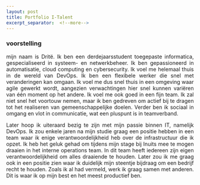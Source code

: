 ```yaml
---
layout: post
title: Portfolio I-Talent
excerpt_separator:  <!--more-->
---
```


### voorstelling

<p style="text-align: justify">
mijn naam is Dritë. Ik ben een derdejaarsstudent toegepaste informatica, gespecialiseerd in systeem- en netwerkbeheer.  Ik ben gepassioneerd in automatisatie, cloud computing en cybersecurity. Ik voel me helemaal thuis in de wereld van DevOps.
Ik ben een flexibele werker die snel met veranderingen kan omgaan. Ik voel me dus snel thuis in een omgeving waar agile gewerkt wordt, aangezien verwachtingen hier snel kunnen variëren van één moment op het andere. Ik voel me ook goed  in een fijn team. Ik zal niet snel het voortouw nemen, maar ik ben gedreven om actief bij te dragen tot het realiseren van gemeenschappelijke doelen. Verder ben ik sociaal in omgang en vlot in communicatie, wat een pluspunt is in teamverband.
</p>

<p style="text-align: justify">
Later hoop ik uiteraard bezig te zijn met mijn passie binnen IT, namelijk DevOps.  Ik zou enkele jaren na mijn studie graag een positie hebben in een team waar ik enige verantwoordelijkheid heb over de infrastructuur die ik opzet. Ik heb het geluk gehad om tijdens mijn stage bij Inuits mee te mogen draaien in het interne operations team. In dit team heeft iedereen zijn eigen verantwoordelijkheid om alles draaiende te houden. Later zou ik me graag ook in een positie zien waar ik duidelijk mijn steentje bijdraag om een bedrijf recht te houden.
 Zoals ik al had vermeld, werk ik graag samen met anderen. Dit is waar ik op mijn best en het meest productief ben.
</p>
